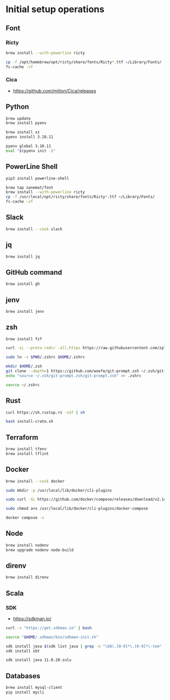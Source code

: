 # Initial setup operations

## Font

### Ricty

```bash
brew install --with-powerline ricty

cp -f /opt/homebrew/opt/ricty/share/fonts/Ricty*.ttf ~/Library/Fonts/
fc-cache -vf
```

### Cica

- https://github.com/miiton/Cica/releases

## Python

```bash
brew update
brew install pyenv
```

```bash
brew install xz
pyenv install 3.10.11

pyenv global 3.10.11
eval "$(pyenv init -)"
```

## PowerLine Shell

```bash
pip3 install powerline-shell

brew tap sanemat/font
brew install --with-powerline ricty
cp -f /usr/local/opt/ricty/share/fonts/Ricty*.ttf ~/Library/Fonts/
fc-cache -vf
```

## Slack

```bash
brew install --cask slack
```

## jq

```bash
brew install jq
```

## GitHub command

```bash
brew install gh
```

## jenv

```bash
brew install jenv
```

## zsh

```bash
brew install fzf
```

```bash
curl -sL --proto-redir -all,https https://raw.githubusercontent.com/zplug/installer/master/installer.zsh | zsh

sudo ln -s $PWD/.zshrc $HOME/.zshrc

mkdir $HOME/.zsh
git clone --depth=1 https://github.com/woefe/git-prompt.zsh ~/.zsh/git-prompt.zsh
echo "source ~/.zsh/git-prompt.zsh/git-prompt.zsh" >> .zshrc

source ~/.zshrc
```

## Rust

```bash
curl https://sh.rustup.rs -sSf | sh

bash install-crate.sh
```

## Terraform

```bash
brew install tfenv
brew install tflint
```

## Docker

```bash
brew install --cask docker

sudo mkdir -p /usr/local/lib/docker/cli-plugins

sudo curl -SL https://github.com/docker/compose/releases/download/v2.14.2/docker-compose-darwin-aarch64 -o /usr/local/lib/docker/cli-plugins/docker-compose

sudo chmod a+x /usr/local/lib/docker/cli-plugins/docker-compose

docker compose -v
```

## Node

```bash
brew install nodenv
brew upgrade nodenv node-build
```

## direnv

```bash
brew install direnv
```

## Scala

### SDK

- https://sdkman.io/

```bash
curl -s "https://get.sdkman.io" | bash
```

```bash
source "$HOME/.sdkman/bin/sdkman-init.sh"

sdk install java $(sdk list java | grep -o "\b8\.[0-9]*\.[0-9]*\-tem" | head -1)
sdk install sbt

sdk install java 11.0.20-zulu
```

## Databases

```bash
brew install mysql-client
pip install mycli
```
